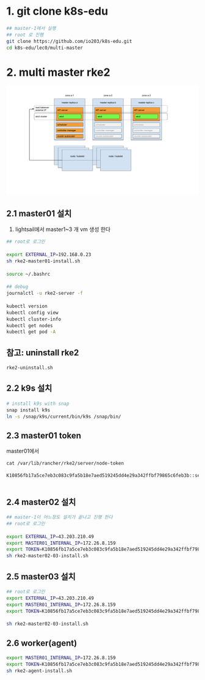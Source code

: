 
# 1.  git clone k8s-edu
```bash
## master-1에서 실행
## root 로 진행 
git clone https://github.com/io203/k8s-edu.git
cd k8s-edu/lec0/multi-master

```
# 2. multi master rke2

![alt text](image.png)


## 2.1 master01 설치
1. lightsail에서 master1~3 개 vm 생성 한다 
```bash
## root로 로그인

export EXTERNAL_IP=192.168.0.23
sh rke2-master01-install.sh

source ~/.bashrc

## debug
journalctl -u rke2-server -f

kubectl version
kubectl config view 
kubectl cluster-info
kubectl get nodes
kubectl get pod -A
```

## 참고: uninstall rke2
```sh
rke2-uninstall.sh
```

## 2.2 k9s 설치 
```bash
# install k9s with snap
snap install k9s 
ln -s /snap/k9s/current/bin/k9s /snap/bin/
```

## 2.3 master01 token  
master01에서 
```
cat /var/lib/rancher/rke2/server/node-token

K10856fb17a5ce7eb3c083c9fa5b18e7aed519245dd4e29a342ffbf79865c6feb3b::server:3a0459d3712e2b9d4e4d69b6c5f38d89


```

## 2.4 master02 설치 
```bash
## master-1이 어느정도 설치가 끝나고 진행 한다 
## root로 로그인 

export EXTERNAL_IP=43.203.210.49
export MASTER01_INTERNAL_IP=172.26.8.159
export TOKEN=K10856fb17a5ce7eb3c083c9fa5b18e7aed519245dd4e29a342ffbf79865c6feb3b::server:3a0459d3712e2b9d4e4d69b6c5f38d89
sh rke2-master02-03-install.sh

```

## 2.5 master03 설치 
```bash
## root로 로그인 
export EXTERNAL_IP=43.203.210.49
export MASTER01_INTERNAL_IP=172.26.8.159
export TOKEN=K10856fb17a5ce7eb3c083c9fa5b18e7aed519245dd4e29a342ffbf79865c6feb3b::server:3a0459d3712e2b9d4e4d69b6c5f38d89

sh rke2-master02-03-install.sh
```

## 2.6 worker(agent)
```sh 
export MASTER01_INTERNAL_IP=172.26.8.159
export TOKEN=K10856fb17a5ce7eb3c083c9fa5b18e7aed519245dd4e29a342ffbf79865c6feb3b::server:3a0459d3712e2b9d4e4d69b6c5f38d89
sh rke2-agent-install.sh

```